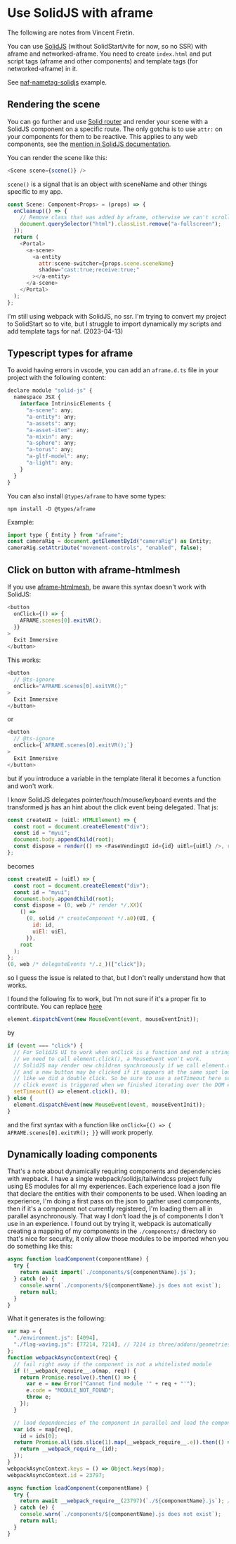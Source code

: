 # Use SolidJS with aframe

The following are notes from Vincent Fretin.

You can use [SolidJS](https://www.solidjs.com) (without SolidStart/vite for now, so no SSR) with aframe and networked-aframe.
You need to create `index.html` and put script tags (aframe and other components) and template tags (for networked-aframe) in it.

See [naf-nametag-solidjs](https://github.com/networked-aframe/naf-nametag-solidjs) example.

## Rendering the scene

You can go further and use [Solid router](https://github.com/solidjs/solid-router) and render your scene with a SolidJS component on a specific route.
The only gotcha is to use `attr:` on your components for them to be reactive. This applies to any web components, see the [mention in SolidJS documentation](https://www.solidjs.com/docs/latest/api#attr___).

You can render the scene like this:

```js
<Scene scene={scene()} />
```

`scene()` is a signal that is an object with sceneName and other things specific to my app.

```js
const Scene: Component<Props> = (props) => {
  onCleanup(() => {
    // Remove class that was added by aframe, otherwise we can't scroll. (not needed in aframe 1.7.0)
    document.querySelector("html").classList.remove("a-fullscreen");
  });
  return (
    <Portal>
      <a-scene>
        <a-entity
          attr:scene-switcher={props.scene.sceneName}
          shadow="cast:true;receive:true;"
        ></a-entity>
      </a-scene>
    </Portal>
  );
};
```

I'm still using webpack with SolidJS, no ssr.
I'm trying to convert my project to SolidStart so to vite, but I struggle to import dynamically my scripts and add template tags for naf. (2023-04-13)

## Typescript types for aframe

To avoid having errors in vscode, you can add an `aframe.d.ts` file in your project with the following content:

```js
declare module "solid-js" {
  namespace JSX {
    interface IntrinsicElements {
      "a-scene": any;
      "a-entity": any;
      "a-assets": any;
      "a-asset-item": any;
      "a-mixin": any;
      "a-sphere": any;
      "a-torus": any;
      "a-gltf-model": any;
      "a-light": any;
    }
  }
}
```

You can also install `@types/aframe` to have some types:

```
npm install -D @types/aframe
```

Example:

```js
import type { Entity } from "aframe";
const cameraRig = document.getElementById("cameraRig") as Entity;
cameraRig.setAttribute("movement-controls", "enabled", false);
```

## Click on button with aframe-htmlmesh

If you use [aframe-htmlmesh](https://github.com/AdaRoseCannon/aframe-htmlmesh), be aware this syntax doesn't work with SolidJS:

```js
<button
  onClick={() => {
    AFRAME.scenes[0].exitVR();
  }}
>
  Exit Immersive
</button>
```

This works:

```js
<button
  // @ts-ignore
  onClick="AFRAME.scenes[0].exitVR();"
>
  Exit Immersive
</button>
```

or

```js
<button
  // @ts-ignore
  onClick={`AFRAME.scenes[0].exitVR();`}
>
  Exit Immersive
</button>
```

but if you introduce a variable in the template literal it becomes a function and won't work.

I know SolidJS delegates pointer/touch/mouse/keyboard events and the transformed js has an hint about the click event being delegated.
That js:

```js
const createUI = (uiEl: HTMLElement) => {
  const root = document.createElement("div");
  const id = "myui";
  document.body.appendChild(root);
  const dispose = render(() => <FaseVendingUI id={id} uiEl={uiEl} />, root);
};
```

becomes

```js
const createUI = (uiEl) => {
  const root = document.createElement("div");
  const id = "myui";
  document.body.appendChild(root);
  const dispose = (0, web /* render */.XX)(
    () =>
      (0, solid /* createComponent */.a0)(UI, {
        id: id,
        uiEl: uiEl,
      }),
    root
  );
};
(0, web /* delegateEvents */.z_)(["click"]);
```

so I guess the issue is related to that, but I don't really understand how that works.

I found the following fix to work, but I'm not sure if it's a proper fix to contribute.
You can replace [here](https://github.com/AdaRoseCannon/aframe-htmlmesh/blob/fcedc6d86dcafc122183d518984f45c972e7b154/src/HTMLMesh.js#L527)

```js
element.dispatchEvent(new MouseEvent(event, mouseEventInit));
```

by

```js
if (event === "click") {
  // For SolidJS UI to work when onClick is a function and not a string,
  // we need to call element.click(), a MouseEvent won't work.
  // SolidJS may render new children synchronously if we call element.click()
  // and a new button may be clicked if it appears at the same spot looking
  // like we did a double click. So be sure to use a setTimeout here so the
  // click event is triggered when we finished iterating over the DOM elements.
  setTimeout(() => element.click(), 0);
} else {
  element.dispatchEvent(new MouseEvent(event, mouseEventInit));
}
```

and the first syntax with a function like `onClick={() => { AFRAME.scenes[0].exitVR(); }}` will work properly.

## Dynamically loading components

That's a note about dynamically requiring components and dependencies with wepback.
I have a single webpack/solidjs/tailwindcss project fully using ES modules for all my experiences.
Each experience load a json file that declare the entities with their components to be used.
When loading an experience, I'm doing a first pass on the json to gather used components,
then if it's a component not currently registered, I'm loading them all in parallel asynchronously.
That way I don't load the js of components I don't use in an experience.
I found out by trying it, webpack is automatically creating a mapping of my components in the
`./components/` directory so that's nice for security, it only allow those modules to be imported
when you do something like this:

```js
async function loadComponent(componentName) {
  try {
    return await import(`./components/${componentName}.js`);
  } catch (e) {
    console.warn(`./components/${componentName}.js does not exist`);
    return null;
  }
}
```

What it generates is the following:

```js
var map = {
  "./environment.js": [4094],
  "./flag-waving.js": [77214, 7214], // 7214 is three/addons/geometries/ParametricGeometry.js
};
function webpackAsyncContext(req) {
  // fail right away if the component is not a whitelisted module
  if (!__webpack_require__.o(map, req)) {
    return Promise.resolve().then(() => {
      var e = new Error("Cannot find module '" + req + "'");
      e.code = "MODULE_NOT_FOUND";
      throw e;
    });
  }

  // load dependencies of the component in parallel and load the component
  var ids = map[req],
    id = ids[0];
  return Promise.all(ids.slice(1).map(__webpack_require__.e)).then(() => {
    return __webpack_require__(id);
  });
}
webpackAsyncContext.keys = () => Object.keys(map);
webpackAsyncContext.id = 23797;

async function loadComponent(componentName) {
  try {
    return await __webpack_require__(23797)(`./${componentName}.js`); // __webpack_require__ will use the defined webpackAsyncContext above
  } catch (e) {
    console.warn(`./components/${componentName}.js does not exist`);
    return null;
  }
}
```
